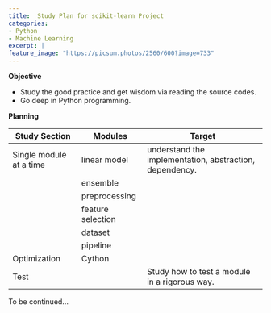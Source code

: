 ```yaml
---
title:  Study Plan for scikit-learn Project 
categories:
- Python
- Machine Learning
excerpt: |
feature_image: "https://picsum.photos/2560/600?image=733"
---
```


**Objective**

- Study the good practice and get wisdom via reading the source codes. 
- Go deep in Python programming. 



**Planning**


| Study Section | Modules | Target |
| ---- | ---- | ---- | 
| Single module at a time | linear model | understand the implementation, abstraction, dependency. |
|  | ensemble | |
|  | preprocessing | |
| | feature selection | |
| | dataset | |
| | pipeline | |
| Optimization | Cython | |
| Test |  | Study how to test a module in a rigorous way. |\


To be continued...




